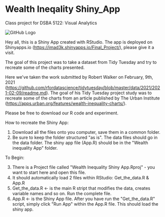 # Wealth Ineqality Shiny_App
Class project for DSBA 5122: Visual Analytics

![GitHub Logo](https://logos-world.net/wp-content/uploads/2020/06/Charlotte-49ers-Logo.png)

Hey all, this is a Shiny App created with RStudio. The app is deployed on Shinyapps.io (https://imad3k.shinyapps.io/Final_Project/), please give it a visit.

The goal of this project was to take a dataset from Tidy Tuesday and try to recreate some of the charts presented.

Here we've taken the work submitted by Robert Walker on February, 9th, 2021 (https://github.com/rfordatascience/tidytuesday/blob/master/data/2021/2021-02-09/readme.md).
The goal of his Tidy Tuesday project study was to recreate some of the charts from an article published by The Urban Institute (https://apps.urban.org/features/wealth-inequality-charts/). 

Please be free to download our R code and experiment. 


How to recreate the Shiny App:

1) Download all the files onto you computer, save them in a common folder.
2) Be sure to keep the folder structured "as is". The data files should go in the data folder. The shiny app file (App.R) should be in the "Wealth inequality App" folder.

To Begin: 

3) There is a Project file called "Wealth Inequality Shiny App.Rproj" - you want to start here and open this file.
4) It should automatically load 2 files within RStudio:  Get_the_data.R  &  App.R 
5) Get_the_data.R <- is the main R stript that modifies the data, creates variable names and so on. Run the complete file.
6) App.R <- is the Shiny App file. After you have run the "Get_the_data.R" script, simply click "Run App" within the App.R file. This should load the shiny app.



